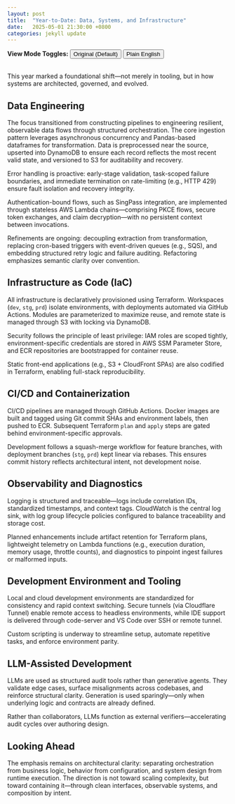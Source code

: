 ```yaml
---
layout: post
title:  "Year-to-Date: Data, Systems, and Infrastructure"
date:   2025-05-01 21:30:00 +0800
categories: jekyll update
---
```


<!-- Toggle Buttons -->
<div>
    <strong>View Mode Toggles:</strong>
  <button onclick="toggleVersion('original')">Original (Default)</button>
  <button onclick="toggleVersion('english')">Plain English</button>
</div>
<br>

<!-- DENSE VERSION -->
<div id="original" style="display: block;" markdown="1">

This year marked a foundational shift—not merely in tooling, but in how systems are architected, governed, and evolved.

## Data Engineering

The focus transitioned from constructing pipelines to engineering resilient, observable data flows through structured orchestration. The core ingestion pattern leverages asynchronous concurrency and Pandas-based dataframes for transformation. Data is preprocessed near the source, upserted into DynamoDB to ensure each record reflects the most recent valid state, and versioned to S3 for auditability and recovery.

Error handling is proactive: early-stage validation, task-scoped failure boundaries, and immediate termination on rate-limiting (e.g., HTTP 429) ensure fault isolation and recovery integrity.

Authentication-bound flows, such as SingPass integration, are implemented through stateless AWS Lambda chains—comprising PKCE flows, secure token exchanges, and claim decryption—with no persistent context between invocations.

Refinements are ongoing: decoupling extraction from transformation, replacing cron-based triggers with event-driven queues (e.g., SQS), and embedding structured retry logic and failure auditing. Refactoring emphasizes semantic clarity over convention.

## Infrastructure as Code (IaC)

All infrastructure is declaratively provisioned using Terraform. Workspaces (`dev`, `stg`, `prd`) isolate environments, with deployments automated via GitHub Actions. Modules are parameterized to maximize reuse, and remote state is managed through S3 with locking via DynamoDB.

Security follows the principle of least privilege: IAM roles are scoped tightly, environment-specific credentials are stored in AWS SSM Parameter Store, and ECR repositories are bootstrapped for container reuse.

Static front-end applications (e.g., S3 + CloudFront SPAs) are also codified in Terraform, enabling full-stack reproducibility.

## CI/CD and Containerization

CI/CD pipelines are managed through GitHub Actions. Docker images are built and tagged using Git commit SHAs and environment labels, then pushed to ECR. Subsequent Terraform `plan` and `apply` steps are gated behind environment-specific approvals.

Development follows a squash-merge workflow for feature branches, with deployment branches (`stg`, `prd`) kept linear via rebases. This ensures commit history reflects architectural intent, not development noise.

## Observability and Diagnostics

Logging is structured and traceable—logs include correlation IDs, standardized timestamps, and context tags. CloudWatch is the central log sink, with log group lifecycle policies configured to balance traceability and storage cost.

Planned enhancements include artifact retention for Terraform plans, lightweight telemetry on Lambda functions (e.g., execution duration, memory usage, throttle counts), and diagnostics to pinpoint ingest failures or malformed inputs.

## Development Environment and Tooling

Local and cloud development environments are standardized for consistency and rapid context switching. Secure tunnels (via Cloudflare Tunnel) enable remote access to headless environments, while IDE support is delivered through code-server and VS Code over SSH or remote tunnel.

Custom scripting is underway to streamline setup, automate repetitive tasks, and enforce environment parity.

## LLM-Assisted Development

LLMs are used as structured audit tools rather than generative agents. They validate edge cases, surface misalignments across codebases, and reinforce structural clarity. Generation is used sparingly—only when underlying logic and contracts are already defined.

Rather than collaborators, LLMs function as external verifiers—accelerating audit cycles over authoring design.

## Looking Ahead

The emphasis remains on architectural clarity: separating orchestration from business logic, behavior from configuration, and system design from runtime execution. The direction is not toward scaling complexity, but toward containing it—through clean interfaces, observable systems, and composition by intent.

</div>

<!-- ENGLISH VERSION -->
<div id="english" style="display: none;" markdown="1">

This year marked a shift—not only in tools adopted, but in how systems were designed and maintained. The emphasis was placed on building with reliability, clarity, and long-term manageability in mind.

## Data Engineering

Rather than building pipelines as a goal in itself, attention was directed toward shaping how data flows through systems. Key characteristics of the new pattern include:

- Data is processed as it arrives, using asynchronous execution.
- Raw data is processed and deduplicated early through Python Pandas.
- Records are further streamlined by leveraging DynamoDB's conditional insert or update.
- Backups are written to S3 with version control, supporting traceability and recovery.

Failures are isolated to specific tasks. This prevents errors from spreading across the system.

Authentication-related workflows (such as SingPass integration) are handled using stateless Lambda sequences. This includes secure handling of login protocols (PKCE), access tokens, and encrypted identity claims—all without compromising sensitivity between steps.

Further improvements to be introduced over time:

- Retrieval and processing were separated to increase modularity.
- Timed schedules were replaced with event-driven triggers.
- Retries were made fault-tolerant and context-aware.
- Refactoring was applied selectively, based on actual system needs.

## Infrastructure as Code (IaC)

All infrastructure was defined using Terraform. Distinct environments—development, staging, and production—are deployed using GitHub Actions.

- Remote state is maintained per environment.
- Secrets are stored and accessed securely via SSM Parameter Store.
- IAM roles follow least-privilege principles.
- Modules are parameterized to eliminate duplication.

Front-end deployments (e.g., SPAs on S3 served through CloudFront) were brought under the same infrastructure-as-code model to support full lifecycle automation.

## CI/CD and Containerization

Code deployments were moved from manual processes to automated GitHub Actions workflows.

- Docker images are built and tagged with Git SHAs on relevant commits.
- Infrastructure changes are gated behind review and approval workflows using Terraform’s planning and application steps.
- Feature branches are merged using squash strategies.
- Staging and production branches are kept clean and linear, using rebases to maintain a clear, intentional history of changes.

This transition ensures deployments reflect deliberate architectural intent rather than accumulated iteration.

## Observability and Diagnostics

Structured logging formats were introduced, featuring consistent timestamps, request identifiers, and event metadata. These enable trace-level inspection across asynchronous workloads.

Log verbosity is controlled per environment. Logs are routed through CloudWatch with lifecycle policies configured to control retention and cost.

Planned additions include:

- Storing Terraform plans as artifacts for future inspection.
- Collecting telemetry data on function runtime behavior (e.g., execution time, memory use, throttling).
- Building diagnostic tools to assist with failure triage and data anomaly detection.

## Development Environment and Tooling

Development workflows were aligned across local and remote contexts:

- Remote development is enabled through Cloudflare Tunnel, Code-server, and VS Code via SSH.
- Local development is containerized for reproducibility.
- Internal scripts are being created to simplify repetitive tasks such as environment switching, container launching, and deployment execution.

This alignment reduces context-switching overhead and promotes operational consistency.

## LLM-Assisted Development

Language models (LLMs) are used selectively—their role is mainly post-design validation, not simply code generation.

- Edge cases and overlooked conditions are more easily identified.
- Infrastructure, configuration, and implementation are cross-checked for consistency.
- Suggestions are offered only after internal structures are defined.

Think of them more as code reviewers than authors—they help validate what’s built, rather than create from scratch.

## Looking Ahead

Emphasis remains on architectural separation:

- Orchestration and logic are kept distinct.
- Implementation reflects clarified intent.
- Systems are made increasingly observable and failure-tolerant.

Complexity is not avoided, but contained—through deliberate structure, bounded interfaces, and context-aware execution.

</div>

<!-- Toggle Script -->
<script>
function toggleVersion(id) {
  document.getElementById('original').style.display = (id === 'original') ? 'block' : 'none';
  document.getElementById('english').style.display = (id === 'english') ? 'block' : 'none';
}
</script>
